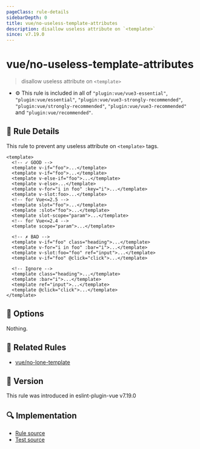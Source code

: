 ```yaml
---
pageClass: rule-details
sidebarDepth: 0
title: vue/no-useless-template-attributes
description: disallow useless attribute on `<template>`
since: v7.19.0
---
```


# vue/no-useless-template-attributes

> disallow useless attribute on `<template>`

- :gear: This rule is included in all of `"plugin:vue/vue3-essential"`, `"plugin:vue/essential"`, `"plugin:vue/vue3-strongly-recommended"`, `"plugin:vue/strongly-recommended"`, `"plugin:vue/vue3-recommended"` and `"plugin:vue/recommended"`.

## :book: Rule Details

This rule to prevent any useless attribute on `<template>` tags.

<eslint-code-block :rules="{'vue/no-useless-template-attributes': ['error']}">

```vue
<template>
  <!-- ✓ GOOD -->
  <template v-if="foo">...</template>
  <template v-if="foo">...</template>
  <template v-else-if="foo">...</template>
  <template v-else>...</template>
  <template v-for="i in foo" :key="i">...</template>
  <template v-slot:foo>...</template>
  <!-- for Vue<=2.5 -->
  <template slot="foo">...</template>
  <template :slot="foo">...</template>
  <template slot-scope="param">...</template>
  <!-- for Vue<=2.4 -->
  <template scope="param">...</template>

  <!-- ✗ BAD -->
  <template v-if="foo" class="heading">...</template>
  <template v-for="i in foo" :bar="i">...</template>
  <template v-slot:foo="foo" ref="input">...</template>
  <template v-if="foo" @click="click">...</template>

  <!-- Ignore -->
  <template class="heading">...</template>
  <template :bar="i">...</template>
  <template ref="input">...</template>
  <template @click="click">...</template>
</template>
```

</eslint-code-block>

## :wrench: Options

Nothing.

## :couple: Related Rules

- [vue/no-lone-template]

[vue/no-lone-template]: ./no-lone-template.md

## :rocket: Version

This rule was introduced in eslint-plugin-vue v7.19.0

## :mag: Implementation

- [Rule source](https://github.com/vuejs/eslint-plugin-vue/blob/master/lib/rules/no-useless-template-attributes.js)
- [Test source](https://github.com/vuejs/eslint-plugin-vue/blob/master/tests/lib/rules/no-useless-template-attributes.js)
